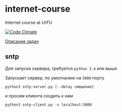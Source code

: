 # internet-course
Internet course at UrFU

[![Code Climate](https://codeclimate.com/github/slogger/internet-course/badges/gpa.svg)](https://codeclimate.com/github/slogger/internet-course)

[Описание задач](http://anytask.urgu.org/course/38)

## sntp
Для запуска сервера, требуется `python 3.4` или выше

Запускает сервер, по умолчанию на `5000` порту
```
python3 sntp-server.py [--delay смещение]
```

и просим клиента сходить к нам
```
python3 sntp-client.py -s localhost:5000
```
